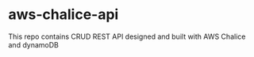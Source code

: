 # aws-chalice-api
This repo contains CRUD REST API designed and built with AWS Chalice and dynamoDB
